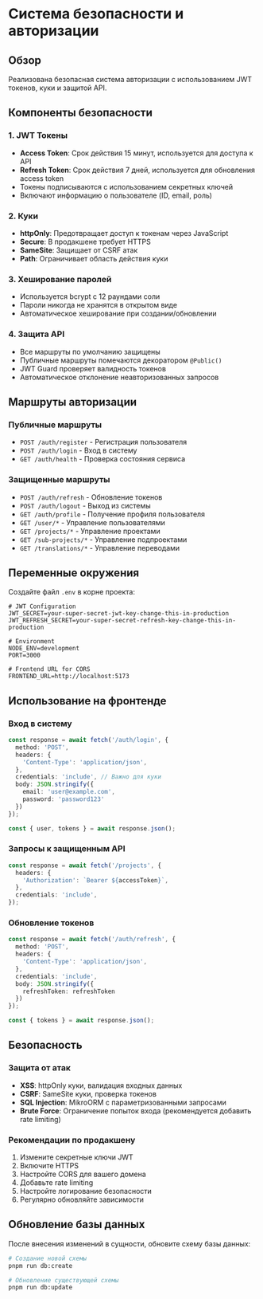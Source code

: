 # Система безопасности и авторизации

## Обзор

Реализована безопасная система авторизации с использованием JWT токенов, куки и защитой API.

## Компоненты безопасности

### 1. JWT Токены
- **Access Token**: Срок действия 15 минут, используется для доступа к API
- **Refresh Token**: Срок действия 7 дней, используется для обновления access token
- Токены подписываются с использованием секретных ключей
- Включают информацию о пользователе (ID, email, роль)

### 2. Куки
- **httpOnly**: Предотвращает доступ к токенам через JavaScript
- **Secure**: В продакшене требует HTTPS
- **SameSite**: Защищает от CSRF атак
- **Path**: Ограничивает область действия куки

### 3. Хеширование паролей
- Используется bcrypt с 12 раундами соли
- Пароли никогда не хранятся в открытом виде
- Автоматическое хеширование при создании/обновлении

### 4. Защита API
- Все маршруты по умолчанию защищены
- Публичные маршруты помечаются декоратором `@Public()`
- JWT Guard проверяет валидность токенов
- Автоматическое отклонение неавторизованных запросов

## Маршруты авторизации

### Публичные маршруты
- `POST /auth/register` - Регистрация пользователя
- `POST /auth/login` - Вход в систему
- `GET /auth/health` - Проверка состояния сервиса

### Защищенные маршруты
- `POST /auth/refresh` - Обновление токенов
- `POST /auth/logout` - Выход из системы
- `GET /auth/profile` - Получение профиля пользователя
- `GET /user/*` - Управление пользователями
- `GET /projects/*` - Управление проектами
- `GET /sub-projects/*` - Управление подпроектами
- `GET /translations/*` - Управление переводами

## Переменные окружения

Создайте файл `.env` в корне проекта:

```env
# JWT Configuration
JWT_SECRET=your-super-secret-jwt-key-change-this-in-production
JWT_REFRESH_SECRET=your-super-secret-refresh-key-change-this-in-production

# Environment
NODE_ENV=development
PORT=3000

# Frontend URL for CORS
FRONTEND_URL=http://localhost:5173
```

## Использование на фронтенде

### Вход в систему
```typescript
const response = await fetch('/auth/login', {
  method: 'POST',
  headers: {
    'Content-Type': 'application/json',
  },
  credentials: 'include', // Важно для куки
  body: JSON.stringify({
    email: 'user@example.com',
    password: 'password123'
  })
});

const { user, tokens } = await response.json();
```

### Запросы к защищенным API
```typescript
const response = await fetch('/projects', {
  headers: {
    'Authorization': `Bearer ${accessToken}`,
  },
  credentials: 'include',
});
```

### Обновление токенов
```typescript
const response = await fetch('/auth/refresh', {
  method: 'POST',
  headers: {
    'Content-Type': 'application/json',
  },
  credentials: 'include',
  body: JSON.stringify({
    refreshToken: refreshToken
  })
});

const { tokens } = await response.json();
```

## Безопасность

### Защита от атак
- **XSS**: httpOnly куки, валидация входных данных
- **CSRF**: SameSite куки, проверка токенов
- **SQL Injection**: MikroORM с параметризованными запросами
- **Brute Force**: Ограничение попыток входа (рекомендуется добавить rate limiting)

### Рекомендации по продакшену
1. Измените секретные ключи JWT
2. Включите HTTPS
3. Настройте CORS для вашего домена
4. Добавьте rate limiting
5. Настройте логирование безопасности
6. Регулярно обновляйте зависимости

## Обновление базы данных

После внесения изменений в сущности, обновите схему базы данных:

```bash
# Создание новой схемы
pnpm run db:create

# Обновление существующей схемы
pnpm run db:update
```

